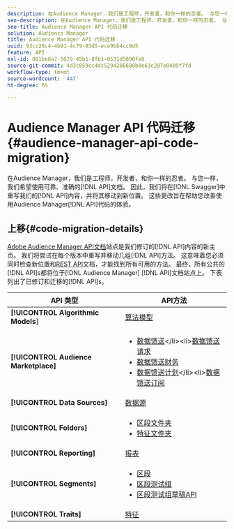 ```yaml
---
description: 在Audience Manager，我们是工程师，开发者，和你一样的忍者。 与您一样，我们希望使用可靠、准确的API文档。 因此，我们将在Swagger中重写API内容，并将其移动到新位置。 这些更改旨在帮助改进您的Audience ManagerAPI代码体验。
seo-description: 在Audience Manager，我们是工程师，开发者，和你一样的忍者。 与您一样，我们希望使用可靠、准确的API文档。 因此，我们将在Swagger中重写API内容，并将其移动到新位置。 这些更改旨在帮助改进您的Audience ManagerAPI代码体验。
seo-title: Audience Manager API 代码迁移
solution: Audience Manager
title: Audience Manager API 代码迁移
uuid: 93cc28c4-4b91-4c79-93d5-ece9bb4cc9d5
feature: API
exl-id: 081be8a7-5029-45b1-8fb1-0531d5090fe0
source-git-commit: 4d3c859cc4dc5294286680b0e63c287e0409f7fd
workflow-type: tm+mt
source-wordcount: '447'
ht-degree: 6%

---
```


# Audience Manager API 代码迁移 {#audience-manager-api-code-migration}

在Audience Manager，我们是工程师，开发者，和你一样的忍者。 与您一样，我们希望使用可靠、准确的[!DNL API]文档。 因此，我们将在[!DNL Swagger]中重写我们的[!DNL API]内容，并将其移动到新位置。 这些更改旨在帮助您改善使用Audience Manager[!DNL API]代码的体验。

## 上移{#code-migration-details}

<!-- api-swagger-migration.xml -->

[Adobe Audience Manager API文档](https://bank.demdex.com/portal/swagger/index.html)站点是我们修订的[!DNL API]内容的新主页。 我们将尝试在每个版本中重写并移动几组[!DNL API]方法。 这意味着您必须同时检查新位置和[REST API](../api/rest-api-main/rest-api-main.md)文档，才能找到所有可用的方法。 最终，所有公共的[!DNL API]s都将位于[!DNL Audience Manager] [!DNL API]文档站点上。 下表列出了已修订和迁移的[!DNL API]s。

<!--

<table id="table_CD3C244CB02C48C898745FB982EC828C"> 
 <thead> 
  <tr> 
   <th colname="col1" class="entry"> API Type </th> 
   <th colname="col2" class="entry"> API Methods </th> 
  </tr> 
 </thead>
 <tbody>
 <tr> 
   <td colname="col1"> <p> <b>Algorithmic Models</b> </p> </td> 
   <td colname="col2"> <p> <a href="https://bank.demdex.com/portal/swagger/index.html#/Algorithmic_Models_API" format="https" scope="external"> Algorithmic Models</a> </p> </td> 
  </tr> 
  <tr> 
   <td colname="col1"> <p> <b>Audience Marketplace</b> </p> </td> 
   <td colname="col2"> <p> 
     <ul id="ul_4CFB3FAAC0B04E5AADD80E7D7FAF2722"> 
      <li id="li_50EE5F6B2278480E9FEA04AD51664F9D"> <a href="https://bank.demdex.com/portal/swagger/index.html#!/?f=Data_Feed_API" format="https" scope="external"> Data Feeds</a> </li> 
      <li id="li_5D372E3819014AB78C12048A9A2DC89F"> <a href="https://bank.demdex.com/portal/swagger/index.html#!/Data_Feed_Request_API/" format="https" scope="external"> Data Feed Request</a> </li> 
      <li id="li_0582688D08C346C68B81D86A5C46E053"> <a href="https://bank.demdex.com/portal/swagger/index.html#!/?f=Data_Feed_Finance_API" format="https" scope="external"> Data Feed Finance</a> </li> 
      <li id="li_C1C1CB42D6A74803B4672F6EE2D2D08C"> <a href="https://bank.demdex.com/portal/swagger/index.html#!/?f=Data_Feed_Plans_API" format="https" scope="external"> Data Feed Plans</a> </li> 
      <li id="li_D8F9D791D0824287B9D0B0585E3106AB"> <a href="https://bank.demdex.com/portal/swagger/index.html#!/Data_Feed_Subscription_API" format="https" scope="external"> Data Feed Subscriptions</a> </li> 
     </ul> </p> </td> 
  </tr> 
  <tr> 
   <td colname="col1"> <p> <b>Data Source</b> </p> </td> 
   <td colname="col2"> <p> <a href="https://bank.demdex.com/portal/swagger/index.html#!/Data_Source_API" format="https" scope="external"> Data Sources</a> </p> </td> 
  </tr> 
   <td colname="col1"> <p> <b>Derived Signals</b> </p> </td> 
   <td colname="col2"> <p> <a href="https://bank.demdex.com/portal/swagger/index.html#/Derived_Signals_API" format="https" scope="external"> Derived Signals</a> </p> </td> 
  </tr>   
  <tr> 
   <td colname="col1"> <p> <b>Folders</b> </p> </td> 
   <td colname="col2"> <p> 
     <ul id="ul_FD05673B372141F3B0EF2C79A338F744"> 
      <li id="li_5D16FCAF6F0E411694A1CFBE9571BDAC"> <a href="https://bank.demdex.com/portal/swagger/index.html#!/Segment_Folder_API" format="https" scope="external"> Segment Folders</a> </li> 
      <li id="li_5DC088C0F8CA4FC193248366C8400030"> <a href="https://bank.demdex.com/portal/swagger/index.html#!/Trait_Folder_API" scope="external" format="https"> Trait Folders</a> </li> 
     </ul> </p> </td> 
  </tr> 
  <tr> 
   <td colname="col1"> <p> <b>Reporting</b> </p> </td> 
   <td colname="col2"> <p> <a href="https://bank.demdex.com/portal/swagger/index.html#!/Reporting_API" format="https" scope="external"> Reporting</a> </p> </td> 
  </tr> 
  <tr> 
   <td colname="col1"> <p> <b>Segments</b> </p> </td> 
   <td colname="col2"> <p> 
     <ul id="ul_098B0655653D4846B70349A35A055C19"> 
      <li id="li_41A3003BF41147969BC88D4F12A5C1BB"> <a href="https://bank.demdex.com/portal/swagger/index.html#!/Segments_API" format="https" scope="external"> Segments</a> </li> 
      <li id="li_22A858D377634D88AE58BE2CE924169C"> <a href="https://bank.demdex.com/portal/swagger/index.html#!/Segment_Test_Group_API/" format="https" scope="external"> Segment Test Groups</a> </li> 
      <li id="li_2B505A1B43CF4B29A0336106C321E7FD"> <a href="https://bank.demdex.com/portal/swagger/index.html#!/Segment_Test_Group_Draft_API/" format="https" scope="external"> Segment Test Group Draft API</a> </li> 
     </ul> </p> </td> 
  </tr> 
  <tr> 
   <td colname="col1"> <p> <b>Traits</b> </p> </td> 
   <td colname="col2"> <p> <a href="https://bank.demdex.com/portal/swagger/index.html#!/Traits_API" format="https" scope="external"> Traits</a> </p> </td> 
  </tr>
 </tbody>
</table>

-->


| API 类型 | API方法 |
---------|----------
| **[!UICONTROL Algorithmic Models**] | [算法模型](https://bank.demdex.com/portal/swagger/index.html#/Algorithmic_Models_API) |
| **[!UICONTROL Audience Marketplace]** | <ul><li>[数据馈送](https://bank.demdex.com/portal/swagger/index.html#/Audience%20Marketplace%20Buyer%20API/get_available_data_feeds_)</li><li>[数据馈送请求](https://bank.demdex.com/portal/swagger/index.html#/Audience%20Marketplace%20Buyer%20API/post_available_data_feeds__dataSourceId__requests)</li><li>[数据馈送财务](https://bank.demdex.com/portal/swagger/index.html#/Audience%20Marketplace%20Finance%20API/get_data_feeds_billing_report)</li><li>[数据馈送计划](https://bank.demdex.com/portal/swagger/index.html#/Audience%20Marketplace%20Seller%20API/get_data_feeds__dataSourceId__plans_)</li><li>[数据馈送订阅](https://bank.demdex.com/portal/swagger/index.html#/Audience%20Marketplace%20Seller%20API/get_data_feeds__dataSourceId__subscriptions)</li></ul> |
| **[!UICONTROL Data Sources]** | [数据源 ](https://bank.demdex.com/portal/swagger/index.html#/Data_Source_API) |
| **[!UICONTROL Folders]** | <ul><li>[区段文件夹](https://bank.demdex.com/portal/swagger/index.html#/Segment_Folder_API)</li><li>[特征文件夹](https://bank.demdex.com/portal/swagger/index.html#/Trait%20Folder%20API)</li></ul> |
| **[!UICONTROL Reporting]** | [报表](https://bank.demdex.com/portal/swagger/index.html#/Reporting%20API) |
| **[!UICONTROL Segments]** | <ul><li>[区段](https://bank.demdex.com/portal/swagger/index.html#/Segments%20API)</li><li>[区段测试组](https://bank.demdex.com/portal/swagger/index.html#/Segment%20Test%20Group%20API)</li><li>[区段测试组草稿API](https://bank.demdex.com/portal/swagger/index.html#/Segment%20Test%20Group%20API/post_segment_test_groups_drafts)</li></ul> |
| **[!UICONTROL Traits]** | [特征](https://bank.demdex.com/portal/swagger/index.html#/Traits%20API) |
